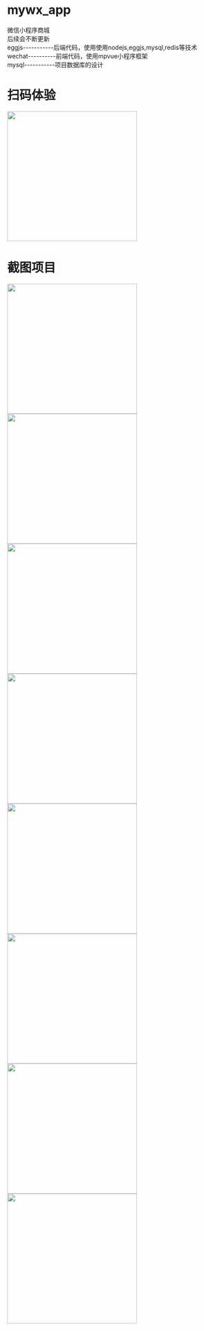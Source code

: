# mywx_app
微信小程序商城<br>
后续会不断更新<br>
eggjs-----------后端代码，使用使用nodejs,eggjs,mysql,redis等技术<br>
wechat----------前端代码，使用mpvue小程序框架<br>
mysql-----------项目数据库的设计<br>
# 扫码体验
<img src="https://github.com/liuhaoooo/mywx_app/blob/master/demoimgs/.PNG" width="300px">

# 截图项目

<img src="https://github.com/liuhaoooo/mywx_app/blob/master/demoimgs/1.PNG" width="300px">
<img src="https://github.com/liuhaoooo/mywx_app/blob/master/demoimgs/2.PNG" width="300px">
<img src="https://github.com/liuhaoooo/mywx_app/blob/master/demoimgs/3.PNG" width="300px">
<img src="https://github.com/liuhaoooo/mywx_app/blob/master/demoimgs/4.PNG" width="300px">
<img src="https://github.com/liuhaoooo/mywx_app/blob/master/demoimgs/5.PNG" width="300px">
<img src="https://github.com/liuhaoooo/mywx_app/blob/master/demoimgs/6.PNG" width="300px">
<img src="https://github.com/liuhaoooo/mywx_app/blob/master/demoimgs/7.PNG" width="300px">
<img src="https://github.com/liuhaoooo/mywx_app/blob/master/demoimgs/8.PNG" width="300px">

